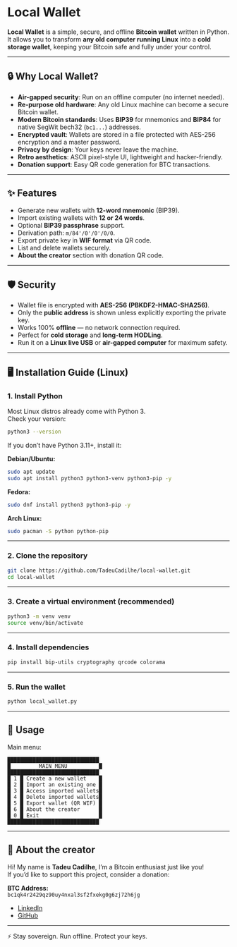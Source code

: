 # Local Wallet

**Local Wallet** is a simple, secure, and offline **Bitcoin wallet** written in Python.  
It allows you to transform **any old computer running Linux** into a **cold storage wallet**, keeping your Bitcoin safe and fully under your control.

---

## 🔒 Why Local Wallet?

- **Air-gapped security**: Run on an offline computer (no internet needed).
- **Re-purpose old hardware**: Any old Linux machine can become a secure Bitcoin wallet.
- **Modern Bitcoin standards**: Uses **BIP39** for mnemonics and **BIP84** for native SegWit bech32 (`bc1...`) addresses.
- **Encrypted vault**: Wallets are stored in a file protected with AES-256 encryption and a master password.
- **Privacy by design**: Your keys never leave the machine.
- **Retro aesthetics**: ASCII pixel-style UI, lightweight and hacker-friendly.
- **Donation support**: Easy QR code generation for BTC transactions.

---

## ✨ Features

- Generate new wallets with **12-word mnemonic** (BIP39).
- Import existing wallets with **12 or 24 words**.
- Optional **BIP39 passphrase** support.
- Derivation path: `m/84'/0'/0'/0/0`.
- Export private key in **WIF format** via QR code.
- List and delete wallets securely.
- **About the creator** section with donation QR code.

---

## 🛡️ Security

- Wallet file is encrypted with **AES-256 (PBKDF2-HMAC-SHA256)**.
- Only the **public address** is shown unless explicitly exporting the private key.
- Works 100% **offline** — no network connection required.
- Perfect for **cold storage** and **long-term HODLing**.
- Run it on a **Linux live USB** or **air-gapped computer** for maximum safety.

---

## 🖥️ Installation Guide (Linux)

### 1. Install Python
Most Linux distros already come with Python 3.  
Check your version:

```bash
python3 --version
```

If you don’t have Python 3.11+, install it:

**Debian/Ubuntu:**
```bash
sudo apt update
sudo apt install python3 python3-venv python3-pip -y
```

**Fedora:**
```bash
sudo dnf install python3 python3-pip -y
```

**Arch Linux:**
```bash
sudo pacman -S python python-pip
```

---

### 2. Clone the repository

```bash
git clone https://github.com/TadeuCadilhe/local-wallet.git
cd local-wallet
```

---

### 3. Create a virtual environment (recommended)

```bash
python3 -m venv venv
source venv/bin/activate
```

---

### 4. Install dependencies

```bash
pip install bip-utils cryptography qrcode colorama
```

---

### 5. Run the wallet

```bash
python local_wallet.py
```

---

## 🚀 Usage

Main menu:

```
█████████████████████████████
█         MAIN MENU          █
█████████████████████████████
█ 1 █ Create a new wallet    █
█ 2 █ Import an existing one █
█ 3 █ Access imported wallets█
█ 4 █ Delete imported wallets█
█ 5 █ Export wallet (QR WIF) █
█ 6 █ About the creator      █
█ 0 █ Exit                   █
█████████████████████████████
```

---

## 🙋 About the creator

Hi! My name is **Tadeu Cadilhe**, I’m a Bitcoin enthusiast just like you!  
If you’d like to support this project, consider a donation:  

**BTC Address:**  
`bc1qk4r2429qz90uy4nxal3sf2fxekg0g6zj72h6jg`

- [LinkedIn](https://www.linkedin.com/in/tadeu-cadilhe/)  
- [GitHub](https://github.com/TadeuCadilhe)  

---

⚡ Stay sovereign. Run offline. Protect your keys.
